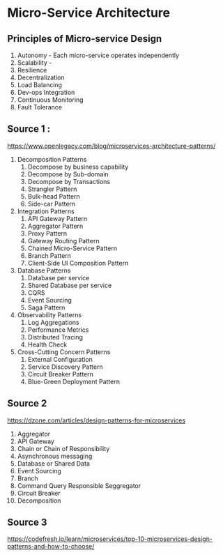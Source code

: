 # Micro-Service Architecture 

## Principles of Micro-service Design 
1. Autonomy - Each micro-service operates independently 
2. Scalability - 
3. Resilience 
4. Decentralization 
5. Load Balancing 
6. Dev-ops Integration 
7. Continuous Monitoring 
8. Fault Tolerance 

## Source 1 : 
https://www.openlegacy.com/blog/microservices-architecture-patterns/  

1. Decomposition Patterns 
   1. Decompose by business capability 
   2. Decompose by Sub-domain 
   3. Decompose by Transactions 
   4. Strangler Pattern 
   5. Bulk-head Pattern
   6. Side-car Pattern 
2. Integration Patterns
   1. API Gateway Pattern 
   2. Aggregator Pattern 
   3. Proxy Pattern 
   4. Gateway Routing Pattern 
   5. Chained Micro-Service Pattern
   6. Branch Pattern
   7. Client-Side UI Composition Pattern
3. Database Patterns
   1. Database per service 
   2. Shared Database per service 
   3. CQRS 
   4. Event Sourcing 
   5. Saga Pattern
4. Observability Patterns
   1. Log Aggregations 
   2. Performance Metrics 
   3. Distributed Tracing 
   4. Health Check
5. Cross-Cutting Concern Patterns 
   1. External Configuration 
   2. Service Discovery Pattern 
   3. Circuit Breaker Pattern 
   4. Blue-Green Deployment Pattern 


## Source 2  
https://dzone.com/articles/design-patterns-for-microservices  

1. Aggregator 
2. API Gateway 
3. Chain or Chain of Responsibility 
4. Asynchronous messaging 
5. Database or Shared Data 
6. Event Sourcing  
7. Branch 
8. Command Query Responsible Seggregator 
9. Circuit Breaker 
10. Decomposition 


## Source 3  
https://codefresh.io/learn/microservices/top-10-microservices-design-patterns-and-how-to-choose/


